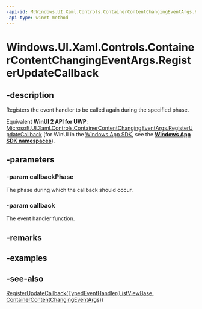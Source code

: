 ```yaml
---
-api-id: M:Windows.UI.Xaml.Controls.ContainerContentChangingEventArgs.RegisterUpdateCallback(System.UInt32,Windows.Foundation.TypedEventHandler{Windows.UI.Xaml.Controls.ListViewBase,Windows.UI.Xaml.Controls.ContainerContentChangingEventArgs})
-api-type: winrt method
---
```


<!-- Method syntax
public void RegisterUpdateCallback(System.UInt32 callbackPhase, Windows.Foundation.TypedEventHandler<Windows.UI.Xaml.Controls.ListViewBase, Windows.UI.Xaml.Controls.ContainerContentChangingEventArgs> callback)
-->

# Windows.UI.Xaml.Controls.ContainerContentChangingEventArgs.RegisterUpdateCallback

## -description
Registers the event handler to be called again during the specified phase.

Equivalent **WinUI 2 API for UWP**: [Microsoft.UI.Xaml.Controls.ContainerContentChangingEventArgs.RegisterUpdateCallback](/windows/winui/api/microsoft.ui.xaml.controls.containercontentchangingeventargs.registerupdatecallback) (for WinUI in the [Windows App SDK](/windows/apps/windows-app-sdk/), see the **[Windows App SDK namespaces](/windows/windows-app-sdk/api/winrt/)**).

## -parameters
### -param callbackPhase
The phase during which the callback should occur.

### -param callback
The event handler function.

## -remarks

## -examples

## -see-also
[RegisterUpdateCallback(TypedEventHandler(ListViewBase, ContainerContentChangingEventArgs))](containercontentchangingeventargs_registerupdatecallback_1397696497.md)
